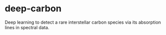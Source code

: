 # deep-carbon
Deep learning to detect a rare interstellar carbon species via its absorption lines in spectral data.
